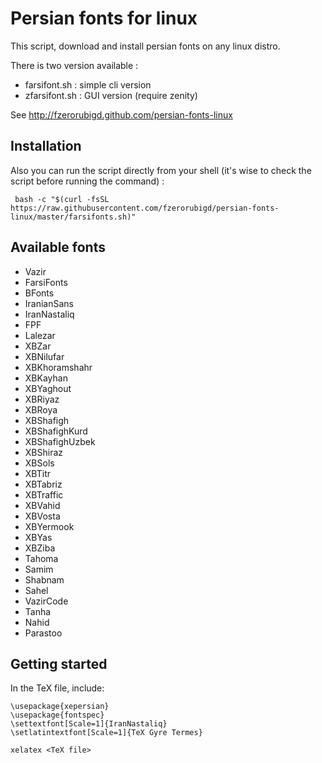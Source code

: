 Persian fonts for linux
=======================

This script, download and install persian fonts on any linux distro.

There is two version available :

   - farsifont.sh : simple cli version
   - zfarsifont.sh : GUI version (require zenity)

See http://fzerorubigd.github.com/persian-fonts-linux

## Installation 

Also you can run the script directly from your shell (it's wise to check the script before running the command) :

```shell
 bash -c "$(curl -fsSL https://raw.githubusercontent.com/fzerorubigd/persian-fonts-linux/master/farsifonts.sh)"
```

## Available fonts

- Vazir
- FarsiFonts
- BFonts
- IranianSans
- IranNastaliq
- FPF
- Lalezar
- XBZar
- XBNilufar
- XBKhoramshahr
- XBKayhan
- XBYaghout
- XBRiyaz
- XBRoya
- XBShafigh
- XBShafighKurd
- XBShafighUzbek
- XBShiraz
- XBSols
- XBTitr
- XBTabriz
- XBTraffic
- XBVahid
- XBVosta
- XBYermook
- XBYas
- XBZiba
- Tahoma
- Samim
- Shabnam
- Sahel
- VazirCode
- Tanha
- Nahid
- Parastoo

## Getting started

In the TeX file, include:

```
\usepackage{xepersian}
\usepackage{fontspec}
\settextfont[Scale=1]{IranNastaliq}
\setlatintextfont[Scale=1]{TeX Gyre Termes}
```

```
xelatex <TeX file>
```
